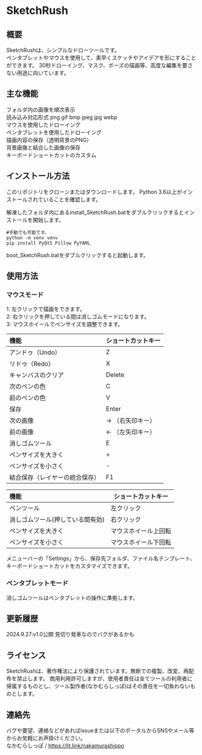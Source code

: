 # SketchRush  
  
## 概要
SketchRushは、シンプルなドローツールです。  
ペンタブレットやマウスを使用して、素早くスケッチやアイデアを形にすることができます。 
30秒ドローイング、マスク、ポーズの描画等、高度な編集を要さない用途に向いています。
  
## 主な機能
フォルダ内の画像を順次表示  
読み込み対応形式 png gif bmp jpeg jpg webp  
マウスを使用したドローイング  
ペンタブレットを使用したドローイング  
描画内容の保存（透明背景のPNG）  
背景画像と結合した画像の保存  
キーボードショートカットのカスタム  
  
## インストール方法
このリポジトリをクローンまたはダウンロードします。
Python 3.6以上がインストールされていることを確認します。

解凍したフォルダ内にあるinstall_SketchRush.batをダブルクリックするとインストールを開始します。  
~~~
#手動でも可能です。
python -m venv venv
pip install PyQt5 Pillow PyYAML
~~~
boot_SketchRush.batをダブルクリックすると起動します。
  
## 使用方法
### マウスモード  
1: 左クリックで描画をできます。  
2: 右クリックを押している間は消しゴムモードになります。  
3: マウスホイールでペンサイズを調整できます。  

| 機能 | ショートカットキー |
|:---------------|------|
アンドゥ（Undo）| Z 
リドゥ（Redo）|	X
キャンバスのクリア |	Delete
次のペンの色	| C
前のペンの色	| V
保存 | Enter
次の画像	| → （右矢印キー）
前の画像	| ← （左矢印キー）
消しゴムツール	| E
ペンサイズを大きく | +
ペンサイズを小さく | -
結合保存（レイヤーの統合保存）| F1  

| 機能 | ショートカットキー |
|:---------------|------|
ペンツール | 左クリック
消しゴムツール(押している間有効) | 右クリック
ペンサイズを大きく | マウスホイール上回転
ペンサイズを小さく | マウスホイール下回転
  
メニューバーの「Settings」から、保存先フォルダ、ファイル名テンプレート、キーボードショートカットをカスタマイズできます。

### ペンタブレットモード
消しゴムツールはペンタブレットの操作に準拠します。  

## 更新履歴
2024.9.27:v1.0公開 見切り発車なのでバグがあるかも

## ライセンス
SketchRushは、著作権法により保護されています。無断での複製、改変、再配布を禁止します。
商用利用許可しますが、使用者責任は全てツールの利用者に帰属するものとし、ツール製作者(なかむらしっぽ)はその責任を一切負わないものとします。
  
## 連絡先
バグや要望、連絡などがあればissueまたは以下のポータルからSNSやメール等からお気軽にお声掛けください。  
なかむらしっぽ / https://lit.link/nakamurashippo
